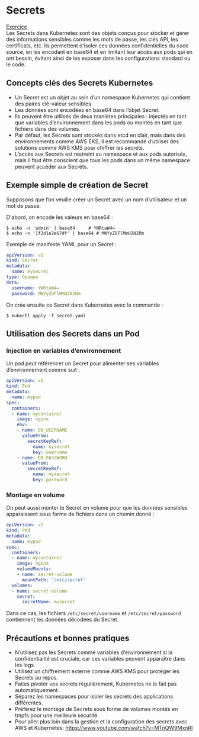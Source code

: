 # Secrets
[Exercice](deployment-secret.yaml)\
Les Secrets dans Kubernetes sont des objets conçus pour stocker et gérer des informations sensibles comme les mots de passe, les clés API, les certificats, etc. Ils permettent d’isoler ces données confidentielles du code source, en les encodant en base64 et en limitant leur accès aux pods qui en ont besoin, évitant ainsi de les exposer dans les configurations standard ou le code.

## Concepts clés des Secrets Kubernetes
- Un Secret est un objet au sein d’un namespace Kubernetes qui contient des paires clé-valeur sensibles.
- Les données sont encodées en base64 dans l’objet Secret.
- Ils peuvent être utilisés de deux manières principales : injectés en tant que variables d’environnement dans les pods ou montés en tant que fichiers dans des volumes.
- Par défaut, les Secrets sont stockés dans etcd en clair, mais dans des environnements comme AWS EKS, il est recommandé d’utiliser des solutions comme AWS KMS pour chiffrer les secrets.
- L’accès aux Secrets est restreint au namespace et aux pods autorisés, mais il faut être conscient que tous les pods dans un même namespace peuvent accéder aux Secrets.

## Exemple simple de création de Secret

Supposons que l’on veuille créer un Secret avec un nom d’utilisateur et un mot de passe.

D'abord, on encode les valeurs en base64 :
```
$ echo -n 'admin' | base64     # YWRtaW4=
$ echo -n '1f2d1e2e67df' | base64 # MWYyZDFlMmU2N2Rm
```

Exemple de manifeste YAML pour un Secret :
```yaml
apiVersion: v1
kind: Secret
metadata:
  name: mysecret
type: Opaque
data:
  username: YWRtaW4=
  password: MWYyZDFlMmU2N2Rm
```

On crée ensuite ce Secret dans Kubernetes avec la commande :
```
$ kubectl apply -f secret.yaml
```

## Utilisation des Secrets dans un Pod

### Injection en variables d’environnement
Un pod peut référencer un Secret pour alimenter ses variables d’environnement comme suit :
```yaml
apiVersion: v1
kind: Pod
metadata:
  name: mypod
spec:
  containers:
  - name: mycontainer
    image: nginx
    env:
    - name: DB_USERNAME
      valueFrom:
        secretKeyRef:
          name: mysecret
          key: username
    - name: DB_PASSWORD
      valueFrom:
        secretKeyRef:
          name: mysecret
          key: password
```

### Montage en volume
On peut aussi monter le Secret en volume pour que les données sensibles apparaissent sous forme de fichiers dans un chemin donné :
```yaml
apiVersion: v1
kind: Pod
metadata:
  name: mypod
spec:
  containers:
  - name: mycontainer
    image: nginx
    volumeMounts:
    - name: secret-volume
      mountPath: "/etc/secret"
  volumes:
  - name: secret-volume
    secret:
      secretName: mysecret
```
Dans ce cas, les fichiers `/etc/secret/username` et `/etc/secret/password` contiennent les données décodées du Secret.

## Précautions et bonnes pratiques
- N’utilisez pas les Secrets comme variables d’environnement si la confidentialité est cruciale, car ces variables peuvent apparaître dans les logs.
- Utilisez un chiffrement externe comme AWS KMS pour protéger les Secrets au repos.
- Faites pivoter vos secrets régulièrement, Kubernetes ne le fait pas automatiquement.
- Séparez les namespaces pour isoler les secrets des applications différentes.
- Préférez le montage de Secrets sous forme de volumes montés en tmpfs pour une meilleure sécurité.
- Pour aller plus loin dans la gestion et la configuration des secrets avec AWS et Kubernetes: https://www.youtube.com/watch?v=MTnQW9MxnRI
